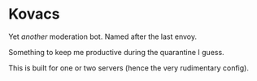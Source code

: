 # Kovacs
Yet *another* moderation bot. Named after the last envoy.

Something to keep me productive during the quarantine I guess.

This is built for one or two servers (hence the very rudimentary config).
